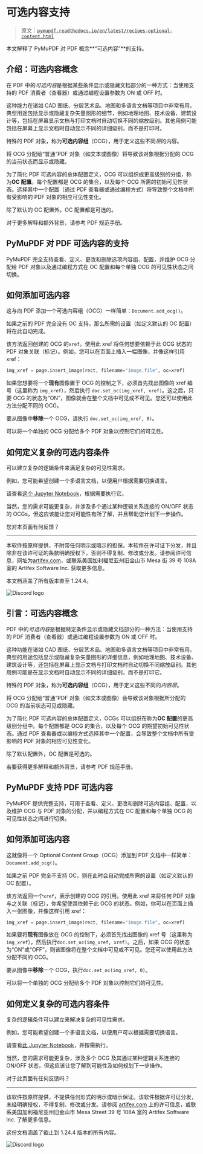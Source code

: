 # 可选内容支持

> 原文：[`pymupdf.readthedocs.io/en/latest/recipes-optional-content.html`](https://pymupdf.readthedocs.io/en/latest/recipes-optional-content.html)

本文解释了 PyMuPDF 对 PDF 概念**“可选内容”**的支持。

## 介绍：可选内容概念

在 PDF 中的*可选内容*是根据某些条件显示或隐藏文档部分的一种方式：当使用支持的 PDF 消费者（查看器）或通过编程设置参数为 ON 或 OFF 时。

这种能力在诸如 CAD 图纸、分层艺术品、地图和多语言文档等项目中非常有用。典型用途包括显示或隐藏复杂矢量图形的细节，例如地理地图、技术设备、建筑设计等，包括在屏幕显示文档与打印文档时自动切换不同的缩放级别。其他用例可能包括在屏幕上显示文档时自动显示不同的详细级别，而不是打印时。

特殊的 PDF 对象，称为**可选内容组**（OCG），用于定义这些不同*层*的内容。

将 OCG 分配给“普通”PDF 对象（如文本或图像）将导致该对象根据分配的 OCG 的当前状态而显示或隐藏。

为了简化 PDF 可选内容的总体配置定义，OCG 可以组织成更高级别的分组，称为**OC 配置**。每个配置都是 OCG 的集合，以及每个 OCG 所需的初始可见性状态。选择其中一个配置（通过 PDF 查看器或通过编程方式）将导致整个文档中所有受影响的 PDF 对象的相应可见性变化。

除了默认的 OC 配置外，OC 配置都是可选的。

对于更多解释和额外背景，请参考 PDF 规范手册。

## PyMuPDF 对 PDF 可选内容的支持

PyMuPDF 完全支持查看、定义、更改和删除选项内容组、配置，并维护 OCG 分配给 PDF 对象以及通过编程方式在 OC 配置和每个单独 OCG 的可见性状态之间切换。

## 如何添加可选内容

这与向 PDF 添加一个可选内容组（OCG）一样简单：`Document.add_ocg()`。

如果之前的 PDF 完全没有 OC 支持，那么所需的设置（如定义默认的 OC 配置）将在此自动完成。

该方法返回创建的 OCG 的`xref`。使用此 xref 将任何想要依赖于此 OCG 状态的 PDF 对象关联（标记）。例如，您可以在页面上插入一幅图像，并像这样引用 xref：

```py
img_xref = page.insert_image(rect, filename="image.file", oc=xref) 
```

如果您想要将一个**现有**图像置于 OCG 的控制之下，必须首先找出图像的 xref 编号（这里称为 `img_xref`），然后执行 `doc.set_oc(img_xref, xref)`。这之后，只要 OCG 的状态为“ON”，图像就会在整个文档中可见或不可见。您还可以使用此方法分配不同的 OCG。

要从图像中**移除**一个 OCG，请执行 `doc.set_oc(img_xref, 0)`。

可以将一个单独的 OCG 分配给多个 PDF 对象以控制它们的可见性。

## 如何定义复杂的可选内容条件

可以建立复杂的逻辑条件来满足复杂的可见性需求。

例如，您可能希望创建一个多语言文档，以便用户根据需要切换语言。

请查看[这个 Jupyter Notebook](https://github.com/pymupdf/PyMuPDF-Utilities/blob/master/jupyter-notebooks/optional-content.ipynb)，根据需要执行它。

当然，您的需求可能更复杂，并涉及多个通过某种逻辑关系连接的 ON/OFF 状态的 OCGs，但这应该能让您对可能性有所了解，并且帮助您计划下一步操作。

您对本页面有何反馈？

* * *

本软件按原样提供，不附带任何明示或暗示的担保。本软件在许可证下分发，并且除非在该许可证的条款明确授权下，否则不得复制、修改或分发。请参阅许可信息，网址为[artifex.com](https://www.artifex.com?utm_source=rtd-pymupdf&utm_medium=rtd&utm_content=footer-link)，或联系美国加利福尼亚州旧金山市 Mesa 街 39 号 108A 室的 Artifex Software Inc. 获取更多信息。

本文档涵盖了所有版本直至 1.24.4。

![Discord logo](https://discord.gg/TSpYGBW4eq)

## 引言：可选内容概念

PDF 中的*可选内容*是根据特定条件显示或隐藏文档部分的一种方法：当使用支持的 PDF 消费者（查看器）或通过编程设置参数为 ON 或 OFF 时。

这种功能在诸如 CAD 图纸、分层艺术品、地图和多语言文档等项目中非常有用。典型的用途包括显示或隐藏复杂矢量图形的详细信息，例如地理地图、技术设备、建筑设计等，还包括在屏幕上显示文档与打印文档时自动切换不同缩放级别。其他用例可能是在显示文档时自动显示不同的详细级别，而不是打印它。

特殊的 PDF 对象，称为**可选内容组**（OCG），用于定义这些不同的*内容层*。

将 OCG 分配给“普通”PDF 对象（如文本或图像）会导致该对象根据所分配的 OCG 的当前状态可见或隐藏。

为了简化 PDF 可选内容的总体配置定义，OCGs 可以组织在称为**OC 配置**的更高级别分组中。每个配置都是 OCG 的集合，以及每个 OCG 的期望初始可见性状态。通过 PDF 查看器或以编程方式选择其中一个配置，会导致整个文档中所有受影响的 PDF 对象的相应可见性变化。

除了默认配置外，OC 配置是可选的。

若要获得更多解释和额外背景，请参考 PDF 规范手册。

## PyMuPDF 支持 PDF 可选内容

PyMuPDF 提供完整支持，可用于查看、定义、更改和删除可选内容组、配置，以及维护 OCG 与 PDF 对象的分配，并以编程方式在 OC 配置和每个单独 OCG 的可见性状态之间进行切换。

## 如何添加可选内容

这就像将一个 Optional Content Group（OCG）添加到 PDF 文档中一样简单：`Document.add_ocg()`。

如果之前 PDF 完全不支持 OC，则在此时会自动完成所需的设置（如定义默认的 OC 配置）。

该方法返回一个`xref`，表示创建的 OCG 的引用。使用此 xref 来将任何 PDF 对象与之关联（标记），你希望使其依赖于此 OCG 的状态。例如，你可以在页面上插入一张图像，并像这样引用 xref：

```py
img_xref = page.insert_image(rect, filename="image.file", oc=xref) 
```

如果要将**现有**图像放在 OCG 的控制下，必须首先找出图像的 xref 号（这里称为`img_xref`），然后执行`doc.set_oc(img_xref, xref)`。之后，如果 OCG 的状态为“ON”或“OFF”，则该图像将在整个文档中可见或不可见。您还可以使用此方法分配不同的 OCG。

要从图像中**移除**一个 OCG，执行`doc.set_oc(img_xref, 0)`。

可以将一个单独的 OCG 分配给多个 PDF 对象以控制它们的可见性。

## 如何定义复杂的可选内容条件

复杂的逻辑条件可以建立来解决复杂的可见性需求。

例如，您可能希望创建一个多语言文档，以便用户可以根据需要切换语言。

请查看[此 Jupyter Notebook](https://github.com/pymupdf/PyMuPDF-Utilities/blob/master/jupyter-notebooks/optional-content.ipynb)，并按需执行。

当然，您的需求可能更复杂，涉及多个 OCG 及其通过某种逻辑关系连接的 ON/OFF 状态，但这应该让您了解到可能性及如何规划下一步操作。

对于此页面有任何反馈吗？

* * *

该软件按原样提供，不提供任何形式的明示或暗示保证。该软件根据许可证分发，未经明确授权，不得复制、修改或分发。请参阅 [artifex.com](https://www.artifex.com?utm_source=rtd-pymupdf&utm_medium=rtd&utm_content=footer-link) 上的许可信息，或联系美国加利福尼亚州旧金山市 Mesa Street 39 号 108A 室的 Artifex Software Inc. 了解更多信息。

这份文档涵盖了截止到 1.24.4 版本的所有内容。

![Discord logo](https://discord.gg/TSpYGBW4eq)
